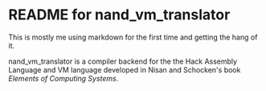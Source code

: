 # README for nand_vm_translator 

This is mostly me using markdown for the first time and getting the hang of it.

nand_vm_translator is a compiler backend for the the Hack Assembly Language and VM language developed in Nisan and Schocken's book *Elements of Computing Systems*.